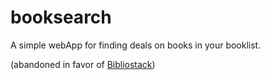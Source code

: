# booksearch
A simple webApp for finding deals on books in your booklist.

(abandoned in favor of [Bibliostack](https://github.com/theSherwood/Bibliostack))

